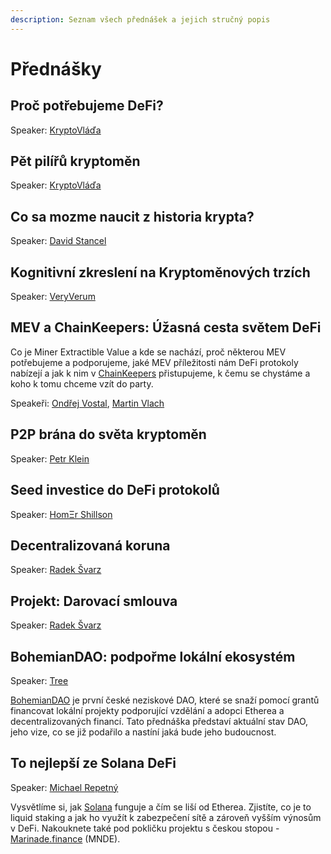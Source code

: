 ```yaml
---
description: Seznam všech přednášek a jejich stručný popis
---
```


# Přednášky

## Proč potřebujeme DeFi?

Speaker: [KryptoVláďa](../speakeri.md#kryptovlada)

## Pět pilířů kryptoměn

Speaker: [KryptoVláďa](../speakeri.md#kryptovlada)

## Co sa mozme naucit z historia krypta?

Speaker: [David Stancel](../speakeri.md#david-stancel)

## Kognitivní zkreslení na Kryptoměnových trzích

Speaker: [VeryVerum](../speakeri.md#veryverum)

## MEV a ChainKeepers: Úžasná cesta světem DeFi

Co je Miner Extractible Value a kde se nachází, proč některou MEV potřebujeme a podporujeme, jaké MEV příležitosti nám DeFi protokoly nabízejí a jak k nim v [ChainKeepers](https://www.chainkeepers.io/) přistupujeme, k čemu se chystáme a koho k tomu chceme vzít do party.

Speakeři: [Ondřej Vostal](../speakeri.md#ondrej-vostal), [Martin Vlach](../speakeri.md#martin-vlach)

## P2P brána do světa kryptoměn

Speaker: [Petr Klein](../speakeri.md#petr-klein)

## **Seed investice do DeFi protokolů**

Speaker: [HomΞr Shillson](../speakeri.md#homksr-shillson)

## Decentralizovaná koruna

Speaker: [Radek Švarz](../speakeri.md#radek-svarz)

## Projekt: Darovací smlouva

Speaker: [Radek Švarz](../speakeri.md#radek-svarz)

## BohemianDAO: podpořme lokální ekosystém

Speaker: [Tree](../speakeri.md#tree)

[BohemianDAO](http://bohemiandao.cz/) je první české neziskové DAO, které se snaží pomocí grantů financovat lokální projekty podporující vzdělání a adopci Etherea a decentralizovaných financí. Tato přednáška představí aktuální stav DAO, jeho vize, co se již podařilo a nastíní jaká bude jeho budoucnost.

## To nejlepší ze Solana DeFi

Speaker: [Michael Repetný](../speakeri.md#michael-repetny)

Vysvětlíme si, jak [Solana](https://solana.com/) funguje a čím se liší od Etherea. Zjistíte, co je to liquid staking a jak ho využít k zabezpečení sítě a zároveň vyšším výnosům v DeFi. Nakouknete také pod pokličku projektu s českou stopou - [Marinade.finance](https://marinade.finance/) \(MNDE\).





